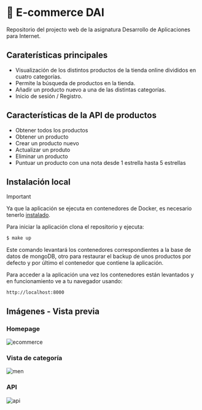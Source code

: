 # 🛒 E-commerce DAI
Repositorio del projecto web de la asignatura Desarrollo de Aplicaciones para Internet.

## Caraterísticas principales
- Visualización de los distintos productos de la tienda online divididos en cuatro categorías.
- Permite la búsqueda de productos en la tienda.
- Añadir un producto nuevo a una de las distintas categorías.
- Inicio de sesión / Registro.

## Características de la API de productos
- Obtener todos los productos
- Obtener un producto
- Crear un producto nuevo
- Actualizar un produto
- Eliminar un producto
- Puntuar un producto con una nota desde 1 estrella hasta 5 estrellas

## Instalación local
> [!IMPORTANT]
> Ya que la aplicación se ejecuta en contenedores de Docker, es necesario tenerlo [instalado](https://docs.docker.com/engine/install/).

Para iniciar la aplicación clona el repositorio y ejecuta:
```bash
$ make up
```
Este comando levantará los contenedores correspondientes a la base de datos de mongoDB, otro para restaurar el backup de unos productos por defecto y por último el contenedor que contiene la aplicación.

Para acceder a la aplicación una vez los contenedores están levantados y en funcionamiento ve a tu navegador usando:
```
http://localhost:8000
```
## Imágenes - Vista previa

### Homepage

![ecommerce](https://github.com/user-attachments/assets/3339196a-8d84-4c15-8efc-1cf7517caf50)

### Vista de categoría

![men](https://github.com/user-attachments/assets/cc4c42a6-4a1e-4ebf-9022-3dfa6257b5f3)

### API

![api](https://github.com/user-attachments/assets/bf9f55ea-30a8-4ddb-921e-5c65a3ca6550)
